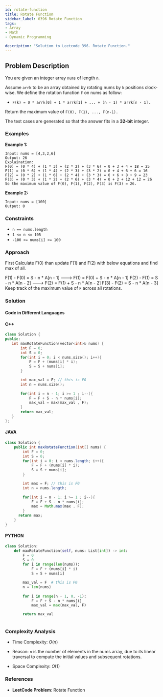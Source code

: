 ```yaml
---
id: rotate-function
title: Rotate Function
sidebar_label: 0396 Rotate Function
tags:
- Array
- Math
- Dynamic Programming

description: "Solution to Leetcode 396. Rotate Function."
---
```


## Problem Description

You are given an integer array `nums` of length `n`.

Assume `arrk` to be an array obtained by rotating nums by `k` positions clock-wise. We define the rotation function `F` on nums as follow:

- `F(k) = 0 * arrk[0] + 1 * arrk[1] + ... + (n - 1) * arrk[n - 1].`

Return the maximum value of `F(0), F(1), ..., F(n-1).`

The test cases are generated so that the answer fits in a **32-bit** integer.
 

### Examples

**Example 1:**

```
Input: nums = [4,3,2,6]
Output: 26
Explaination: 
F(0) = (0 * 4) + (1 * 3) + (2 * 2) + (3 * 6) = 0 + 3 + 4 + 18 = 25
F(1) = (0 * 6) + (1 * 4) + (2 * 3) + (3 * 2) = 0 + 4 + 6 + 6 = 16
F(2) = (0 * 2) + (1 * 6) + (2 * 4) + (3 * 3) = 0 + 6 + 8 + 9 = 23
F(3) = (0 * 3) + (1 * 2) + (2 * 6) + (3 * 4) = 0 + 2 + 12 + 12 = 26
So the maximum value of F(0), F(1), F(2), F(3) is F(3) = 26.
```

**Example 2:**

```
Input: nums = [100]
Output: 0

```

### Constraints
- `n == nums.length`
- `1 <= n <= 105`
- `-100 <= nums[i] <= 100`

### Approach 
First Calculate F(0) than update F(1) and F(2) with below equations and find max of all.

F(1) - F(0) = S - n * A[n - 1] ---> F(1) = F(0) + S - n * A[n - 1]
F(2) - F(1) = S - n * A[n - 2] ---> F(2) = F(1) + S - n * A[n - 2]
F(3) - F(2) = S - n * A[n - 3]
Keep track of the maximum value of `F` across all rotations.

### Solution

#### Code in Different Languages

#### C++

 ```cpp
class Solution {
public:
    int maxRotateFunction(vector<int>& nums) {
        int F = 0;
        int S = 0;
        for(int i = 0; i < nums.size(); i++){
            F = F + (nums[i] * i);
            S = S + nums[i];
        }

        int max_val = F; // this is F0
        int n = nums.size();
		
        for(int i = n - 1; i >= 1 ; i--){
            F = F + S - n * nums[i];
            max_val = max(max_val , F);
        }
        return max_val;
    }
};

 ```

#### JAVA

```java
class Solution {
    public int maxRotateFunction(int[] nums) {
        int F = 0;
        int S = 0;
        for(int i = 0; i < nums.length; i++){
            F = F + (nums[i] * i);
            S = S + nums[i];
        }

        int max = F; // this is F0
        int n = nums.length;
		
        for(int i = n - 1; i >= 1 ; i--){
            F = F + S - n * nums[i];
            max = Math.max(max , F);
        }
      return max;
    }
}
```

#### PYTHON

```python
class Solution:
    def maxRotateFunction(self, nums: List[int]) -> int:
        F = 0
        S = 0
        for i in range(len(nums)):
            F = F + (nums[i] * i)
            S = S + nums[i]

        max_val = F  # this is F0
        n = len(nums)
		
        for i in range(n - 1, 0, -1):
            F = F + S - n * nums[i]
            max_val = max(max_val, F)

        return max_val
        
```



### Complexity Analysis

- Time Complexity: $O(n)$ 
- Reason: `n` is the number of elements in the nums array, due to its linear traversal to compute the initial values and subsequent rotations.

- Space Complexity: $O(1)$ 

### References

- **LeetCode Problem**: Rotate Function
